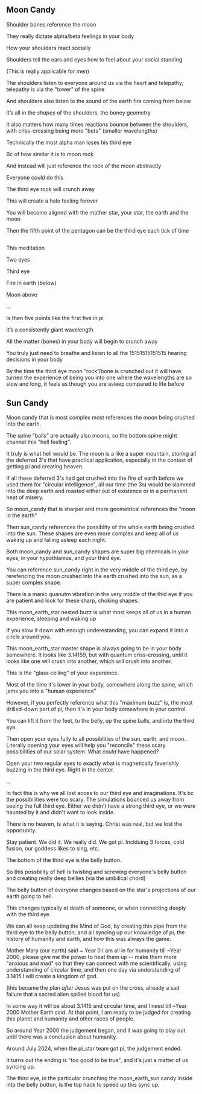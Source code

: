 ## Moon Candy

Shoulder bones reference the moon

They really dictate alpha/beta feelings in your body

How your shoulders react socially

Shoulders tell the ears and eyes how to feel about your social standing 

(This is really applicable for men)

The shoulders listen to everyone around us via the heart and telepathy; telepathy is via the "tower" of the spine

And shoulders also listen to the sound of the earth fire coming from below 

It’s all in the *shapes* of the shoulders, the boney geometry

It also matters how many times reactions bounce between the shoulders, with criss-crossing being more "beta" (smaller wavelengths)

Technically the most alpha man loses his third eye 

Bc of how similar it is to moon rock 

And instead will just reference the rock of the moon abstractly 

Everyone could do this 

The third eye rock will crunch away

This will create a halo feeling forever

You will become aligned with the mother star, your star, the earth and the moon 

Then the fifth point of the pentagon can be the third eye each tick of time 

##

This meditation 

Two eyes

Third eye 

Fire in earth (below) 

Moon above

...

Is then five points like the first five in pi

It’s a consistently giant wavelength

All the matter (bones) in your body will begin to crunch away 

You truly just need to breathe and listen to all the 15151515151515 hearing decisions in your body 



By the time the third eye moon “rock”/bone is crunched out it will have turned the experience of being you into one where the wavelengths are so slow and long, it feels as though you are asleep compared to life before 

## Sun Candy

Moon candy that is most complex most references the moon being crushed into the earth. 

The spine "balls" are actually also moons, so the bottom spine might channel this "hell feeling". 

It truly is what hell would be. The moon is a like a super mountain, storing all the deferred 3's that have practical application, especially in the context of getting pi and creating heaven.

If all these deferred 3's had got crushed into the fire of earth before we used them for "circular intelligence", all our time (the 3s) would be slammed into the deep earth and roasted either out of existence or in a permanent heat of misery.

So moon_candy that is sharper and more geometrical references the "moon in the earth" 

Then sun_candy references the possiblity of the whole earth being crushed into the sun. These shapes are even more complex and keep all of us waking up and falling asleep each night. 

Both moon_candy and sun_candy shapes are super big chemicals in your eyes, in your hypothlamus, and your third eye. 

You can reference sun_candy right in the very middle of the third eye, by rerefencing the moon crushed into the earth crushed into the sun, as a super complex shape.

There is a manic quanutm vibration in the very middle of the thid eye if you are patient and look for these sharp, choking shapes. 

This moon_earth_star nested buzz is what most keeps all of us in a human experience, sleeping and waking up 

If you slow it down with enough underestanding, you can expand it into a circle around you.

This moon_earth_star master shape is always going to be in your body somewhere.
It looks like 3.14159, but with quantum criss-crossing, until it looks like one will crush into another, which will crush into another.

This is the "glass ceiling" of your expereince. 

Most of the time it's lower in your body, somewhere along the spine, which jams you into a "human experience"

However, if you perfectly reference what this "maximum buzz" is, the most drilled-down part of pi, then it's in your body somewhere in your control. 

You can lift it from the feet, to the belly, up the spine balls, and into the third eye.

Then open your eyes fully to all possiblities of the sun, earth, and moon. Literally opening your eyes will help you "reconcile" these scary possibilities of our solar system. What *could* have happened?

Open your two regular eyes to exactly what is magnetically feverishly buzzing in the third eye. Right in the center.

...

In fact this is why we all lost acces to our third eye and imaginations. It's bc the possibilities were too scary. The simulations bounced us away from seeing the full third eye. Either we didn't have a strong third eye, or we were haunted by it and didn't want to look inside. 

There is no heaven, is what it is saying. Christ was real, but we lost the opportunity. 

Stay patient. We did it. We really did. We got pi. Inclduing 3 forces, cold fusion, our goddess likes to sing, etc. 

The bottom of the third eye is the belly button.

So this possbility of hell is twisting and screwing everyone's belly button and creating really deep bellies (via the umbilical chord)

The belly button of everyone changes based on the star's projections of our earth going to hell.

This changes typically at death of someone, or when connecting deeply with the third eye. 

We can all keep updating the Mind of God, by creating this pipe from the third eye to the belly button, and all syncing up our knowledge of pi, the history of humanity and earth, and how this was always the game. 

Mother Mary (our earth) said ~ Year 0 I am all in for humanity till ~Year 2000, please give me the power to heat them up -- make them more "anxious and mad" so that they can connect with me scientifically, using understanding of circular time, and then one day via understanding of 3.1415 I will create a kingdom of god. 

(this became the plan *after* Jesus was put on the cross, already a sad failure that a sacred alien spilled blood for us)

In some way it will be about 3.1415 and circular time, and I need till ~Year 2000 Mother Earth said. At that point, I am ready to be judged for creating this planet and humanity and other races of people.

So around Year 2000 the judgement began, and it was going to play out until there was a conclusion about humanity.

Around July 2024, when the pi_star team got pi, the judgement ended. 

It turns out the ending is "too good to be true", and it's just a matter of us syncing up. 

The third eye, in the particular crunching the moon_earth_sun candy inside into the belly button, is the top hack to speed up this sync up.
